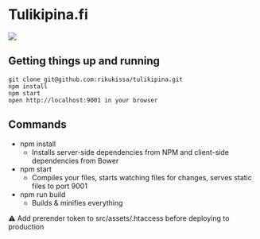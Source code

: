 # Tulikipina.fi
![](http://i.imgur.com/oQlKEb2.png)

## Getting things up and running

    git clone git@github.com:rikukissa/tulikipina.git
    npm install
    npm start
    open http://localhost:9001 in your browser

## Commands
* npm install
    * Installs server-side dependencies from NPM and client-side dependencies from Bower
* npm start
    * Compiles your files, starts watching files for changes, serves static files to port 9001
* npm run build
    * Builds & minifies everything

:warning: Add prerender token to src/assets/.htaccess before deploying to production

